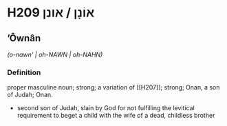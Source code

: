 # H209 אוֹנָן / אונן

## ʼÔwnân

_(o-nawn' | oh-NAWN | oh-NAHN)_

### Definition

proper masculine noun; strong; a variation of [[H207]]; strong; Onan, a son of Judah; Onan.

- second son of Judah, slain by God for not fulfilling the levitical requirement to beget a child with the wife of a dead, childless brother
